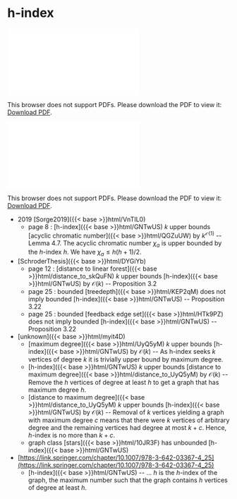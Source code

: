 # h-index




<object data="../local_GNTwUS.pdf" type="application/pdf" width="100%" height="480px"><embed src="../local_GNTwUS.pdf"><p>This browser does not support PDFs. Please download the PDF to view it: <a href="../local_GNTwUS.pdf">Download PDF</a>.</p></embed></object>


<object data="../inclusions_GNTwUS.pdf" type="application/pdf" width="100%" height="480px"><embed src="../inclusions_GNTwUS.pdf"><p>This browser does not support PDFs. Please download the PDF to view it: <a href="../inclusions_GNTwUS.pdf">Download PDF</a>.</p></embed></object>

* 2019 [Sorge2019]({{< base >}}html/VnTIL0)
    * page 8 : [h-index]({{< base >}}html/GNTwUS) $k$ upper bounds [acyclic chromatic number]({{< base >}}html/QGZuUW) by $k^{\mathcal O(1)}$ -- Lemma 4.7. The acyclic chromatic number $\chi_a$ is upper bounded by the $h$-index $h$. We have $\chi_a \le h(h+1)/2$.
*  [SchroderThesis]({{< base >}}html/DYGiYb)
    * page 12 : [distance to linear forest]({{< base >}}html/distance_to_skQuFN) $k$ upper bounds [h-index]({{< base >}}html/GNTwUS) by $\mathcal O(k)$ -- Proposition 3.2
    * page 25 : bounded [treedepth]({{< base >}}html/KEP2qM) does not imply bounded [h-index]({{< base >}}html/GNTwUS) -- Proposition 3.22
    * page 25 : bounded [feedback edge set]({{< base >}}html/HTk9PZ) does not imply bounded [h-index]({{< base >}}html/GNTwUS) -- Proposition 3.22
*  [unknown]({{< base >}}html/myit4D)
    * [maximum degree]({{< base >}}html/UyQ5yM) $k$ upper bounds [h-index]({{< base >}}html/GNTwUS) by $\mathcal O(k)$ -- As h-index seeks $k$ vertices of degree $k$ it is trivially upper bound by maximum degree.
    * [h-index]({{< base >}}html/GNTwUS) $k$ upper bounds [distance to maximum degree]({{< base >}}html/distance_to_UyQ5yM) by $\mathcal O(k)$ -- Remove the $h$ vertices of degree at least $h$ to get a graph that has maximum degree $h$.
    * [distance to maximum degree]({{< base >}}html/distance_to_UyQ5yM) $k$ upper bounds [h-index]({{< base >}}html/GNTwUS) by $\mathcal O(k)$ -- Removal of $k$ vertices yielding a graph with maximum degree $c$ means that there were $k$ vertices of arbitrary degree and the remaining vertices had degree at most $k+c$. Hence, $h$-index is no more than $k+c$.
    * graph class [stars]({{< base >}}html/10JR3F) has unbounded [h-index]({{< base >}}html/GNTwUS)
*  [https://link.springer.com/chapter/10.1007/978-3-642-03367-4_25](https://link.springer.com/chapter/10.1007/978-3-642-03367-4_25)
    * [h-index]({{< base >}}html/GNTwUS) -- ... $h$ is the $h$-index of the graph, the maximum number such that the graph contains $h$ vertices of degree at least $h$.